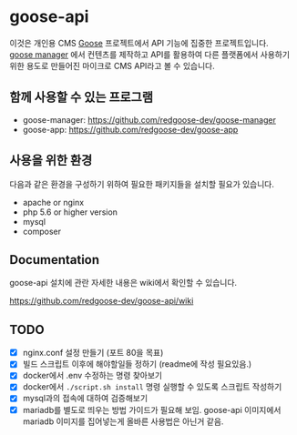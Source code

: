 # goose-api

이것은 개인용 CMS [Goose](https://github.com/RedgooseDev/goose) 프로젝트에서 API 기능에 집중한 프로젝트입니다.  
[goose manager](https://github.com/redgoose-dev/goose-manager) 에서 컨텐츠를 제작하고 API를 활용하여 다른 플랫폼에서 사용하기 위한 용도로 만들어진 마이크로 CMS API라고 볼 수 있습니다.


## 함께 사용할 수 있는 프로그램

- goose-manager: https://github.com/redgoose-dev/goose-manager
- goose-app: https://github.com/redgoose-dev/goose-app


## 사용을 위한 환경

다음과 같은 환경을 구성하기 위하여 필요한 패키지들을 설치할 필요가 있습니다.

- apache or nginx
- php 5.6 or higher version
- mysql
- composer


## Documentation

goose-api 설치에 관란 자세한 내용은 wiki에서 확인할 수 있습니다.

https://github.com/redgoose-dev/goose-api/wiki


## TODO

- [x] nginx.conf 설정 만들기 (포트 80을 목표)
- [x] 빌드 스크립트 이후에 해야할일들 정하기 (readme에 작성 필요있음.)
- [x] docker에서 .env 수정하는 명령 찾아보기
- [x] docker에서 `./script.sh install` 명령 실행할 수 있도록 스크립트 작성하기
- [x] mysql과의 접속에 대하여 검증해보기
- [x] mariadb를 별도로 띄우는 방법 가이드가 필요해 보임. goose-api 이미지에서 mariadb 이미지를 집어넣는게 올바른 사용법은 아닌거 같음.